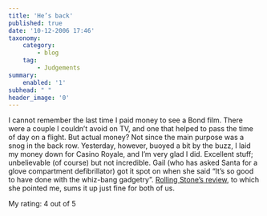 ```yaml
---
title: 'He’s back'
published: true
date: '10-12-2006 17:46'
taxonomy:
    category:
        - blog
    tag:
        - Judgements
summary:
    enabled: '1'
subhead: " "
header_image: '0'
---
```


I cannot remember the last time I paid money to see a Bond film. There were a couple I couldn’t avoid on TV, and one that helped to pass the time of day on a flight. But actual money? Not since the main purpose was a snog in the back row. Yesterday, however, buoyed a bit by the buzz, I laid my money down for Casino Royale, and I’m very glad I did. Excellent stuff; unbelievable (of course) but not incredible. Gail (who has asked Santa for a glove compartment defibrillator) got it spot on when she said “It’s so good to have done with the whiz-bang gadgetry”. [Rolling Stone’s review](https://www.rollingstone.com/movies/movie-reviews/casino-royale-117120/), to which she pointed me, sums it up just fine for both of us. 

My rating: 4 out of 5
